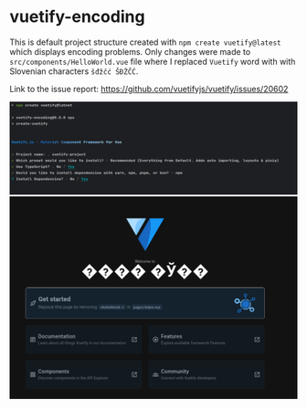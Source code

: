 # vuetify-encoding

This is default project structure created with `npm create vuetify@latest` which displays encoding problems.
Only changes were made to `src/components/HelloWorld.vue` file where I replaced `Vuetify` word with
with Slovenian characters `šđžčć ŠĐŽČĆ`.

Link to the issue report: https://github.com/vuetifyjs/vuetify/issues/20602

<img src="https://raw.githubusercontent.com/urosjarc/vuetify-encoding/refs/heads/master/DEFAULT.png">

<img src="https://raw.githubusercontent.com/urosjarc/vuetify-encoding/refs/heads/master/README.png">
